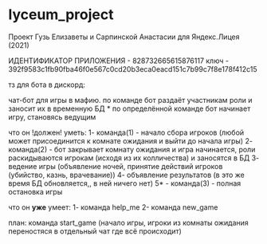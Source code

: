 # lyceum_project
Проект Гузь Елизаветы и Сарпинской Анастасии для Яндекс.Лицея (2021)

ИДЕНТИФИКАТОР ПРИЛОЖЕНИЯ - 828732665615876117
ключ - 392f9583c1fb90fba46f0e567c0cd20b3eca0eacd151c7b99c7f8e178f412c15

тз для бота в дискорд:

чат-бот для игры в мафию. по команде бот раздаёт участникам роли и заносит их в временную БД
     * по определённой команде бот начинает игру, становясь ведущим

что он !должен! уметь:
 1- команда(1) - начало сбора игроков (любой может присоединится к комнате ожидания и выйти до начала игры)
 2- команда(2) - бот закрывает комнату ожидания и игра начинается, роли раскидываются игрокам (исходя из их колличества) и заносятся в БД
 3- ведение игры (объявление ночей, принятие действий игроков (убийство, казнь, врачевание))
 4- объявление результатов (в это же время БД обновляется,, в ней ничего нет)
 5* - команда(3) - полная остановка игры
 
что он **уже** умеет:
 1- команда help_me
 2- команда new_game
 
план: команда start_game (начало игры, игроки из комнаты ожидания переностяся в отдельный чат где всё происходит)
